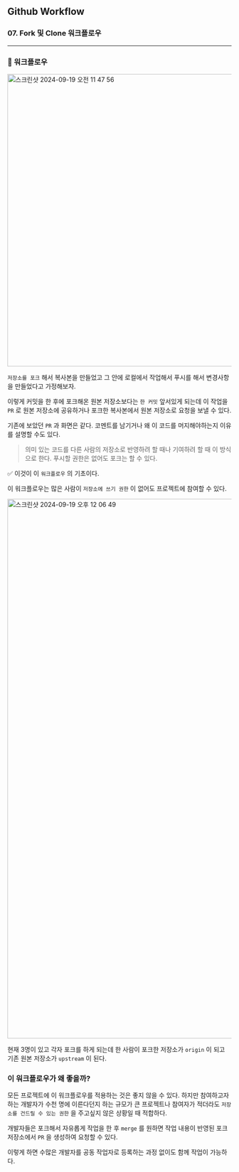 ## Github Workflow

### 07. Fork 및 Clone 워크플로우

---

### 📌 워크플로우

<img width="658" alt="스크린샷 2024-09-19 오전 11 47 56" src="https://github.com/user-attachments/assets/04c292c7-8789-43bf-8e46-9a4e0eea4f18">

`저장소를 포크` 해서 복사본을 만들었고 그 안에 로컬에서 작업해서 푸시를 해서 변경사항을 만들었다고 가정해보자.

이렇게 커밋을 한 후에 포크해온 원본 저장소보다는 `한 커밋` 앞서있게 되는데 이 작업을 `PR` 로 원본 저장소에 공유하거나 포크한 복사본에서 원본 저장소로 요청을 보낼 수 있다.

기존에 보았던 `PR` 과 화면은 같다. 코멘트를 남기거나 왜 이 코드를 머지해야하는지 이유를 설명할 수도 있다.

> 의미 있는 코드를 다른 사람의 저장소로 반영하려 할 때나 기여하려 할 때 이 방식으로 한다. 푸시할 권한은 없어도 포크는 할 수 있다.

✅ 이것이 이 `워크플로우` 의 기초이다.

이 워크플로우는 많은 사람이 `저장소에 쓰기 권한` 이 없어도 프로젝트에 참여할 수 있다.

<img width="1214" alt="스크린샷 2024-09-19 오후 12 06 49" src="https://github.com/user-attachments/assets/41ee3cb5-b845-43ca-949b-7449643689af">

현재 3명이 있고 각자 포크를 하게 되는데 한 사람이 포크한 저장소가 `origin` 이 되고 기존 원본 저장소가 `upstream` 이 된다.

### 이 워크플로우가 왜 좋을까?

모든 프로젝트에 이 워크플로우를 적용하는 것은 좋지 않을 수 있다. 하지만 참여하고자 하는 개발자가 수천 명에 이른다던지 하는 규모가 큰 프로젝트나 참여자가 적더라도 `저장소를 건드릴 수 있는 권한` 을 주고싶지 않은 상황일 때 적합하다.

개발자들은 포크해서 자유롭게 작업을 한 후 `merge` 를 원하면 작업 내용이 반영된 포크 저장소에서 `PR` 을 생성하여 요청할 수 있다.

이렇게 하면 수많은 개발자를 공동 작업자로 등록하는 과정 없이도 함께 작업이 가능하다.

